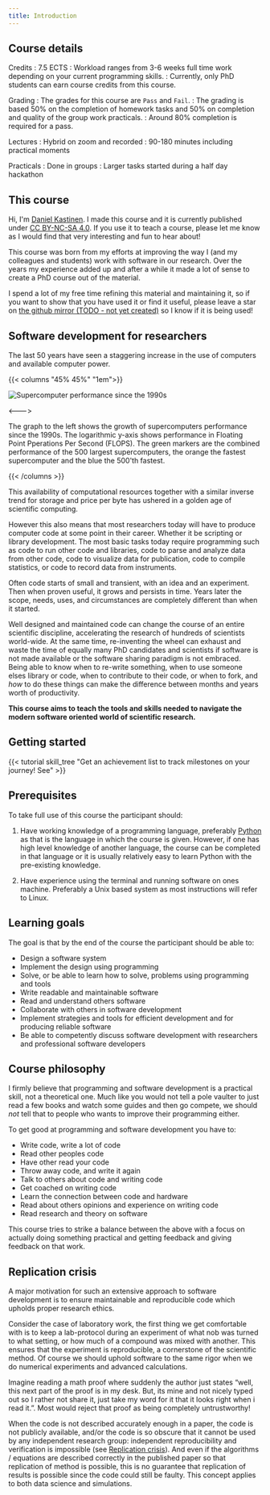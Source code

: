 ```yaml
---
title: Introduction
---
```


## Course details

Credits
: 7.5 ECTS
: Workload ranges from 3-6 weeks full time work depending on your current programming skills.
: Currently, only PhD students can earn course credits from this course.

Grading
: The grades for this course are `Pass` and `Fail`.
: The grading is based 50% on the completion of homework tasks and 50% on completion and quality of the group work practicals.
: Around 80% completion is required for a pass.

Lectures
: Hybrid on zoom and recorded
: 90-180 minutes including practical moments

Practicals
: Done in groups
: Larger tasks started during a half day hackathon

## This course

Hi, I'm [Daniel Kastinen](https://danielk.developer.irf.se/). I made this course and it is currently
published under [CC BY-NC-SA
4.0](https://creativecommons.org/licenses/by-nc-sa/4.0/?ref=chooser-v1). If you use it to teach a
course, please let me know as I would find that very interesting and fun to hear about!

This course was born from my efforts at improving the way I (and my colleagues and students) work
with software in our research. Over the years my experience added up and after a while it made a lot
of sense to create a PhD course out of the material.

I spend a lot of my free time refining this material and maintaining it, so if you want to show that
you have used it or find it useful, please leave a star on [the github mirror (TODO - not yet
created)](#) so I know if it is being used!

## Software development for researchers

The last 50 years have seen a staggering increase in the use of computers and available computer power.

{{< columns "45% 45%" "1em">}}

![Supercomputer performance since the 1990s](computer-performance.png#expandable.light "Supercomputer performance from www.top500.org.")

<--->

The graph to the left shows the growth of supercomputers performance since the 1990s. The logarithmic y-axis shows performance in Floating Point Pperations Per Second (FLOPS). The green markers are the combined performance of the 500 largest supercomputers, the orange the fastest supercomputer and the blue the 500'th fastest.

{{< /columns >}}

This availability of computational resources together with a similar inverse trend for storage and price per byte has ushered in a golden age of scientific computing.

However this also means that most researchers today will have to produce computer code at some point in their career. Whether it be scripting or library development. The most basic tasks today require programming such as code to run other code and libraries, code to parse and analyze data from other code, code to visualize data for publication, code to compile statistics, or code to record data from instruments.

Often code starts of small and transient, with an idea and an experiment. Then when proven useful, it grows and persists in time. Years later the scope, needs, uses, and circumstances are completely different than when it started.

Well designed and maintained code can change the course of an entire scientific discipline, accelerating the research of hundreds of scientists world-wide. At the same time, re-inventing the wheel can exhaust and waste the time of equally many PhD candidates and scientists if software is not made available or the software sharing paradigm is not embraced. Being able to know when to re-write something, when to use someone elses library or code, when to contribute to their code, or when to fork, and _how_ to do these things can make the difference between months and years worth of productivity.

**This course aims to teach the tools and skills needed to navigate the modern software oriented world of scientific research.**

## Getting started

{{< tutorial skill_tree "Get an achievement list to track milestones on your journey! See" >}}

## Prerequisites

To take full use of this course the participant should:

1. Have working knowledge of a programming language, preferably [Python](https://www.python.org/) as that is the language in which the course is given. However, if one has high level knowledge of another language, the course can be completed in that language or it is usually relatively easy to learn Python with the pre-existing knowledge.

2. Have experience using the terminal and running software on ones machine. Preferably a Unix based system as most instructions will refer to Linux.

## Learning goals

The goal is that by the end of the course the participant should be able to:

- Design a software system
- Implement the design using programming
- Solve, or be able to learn how to solve, problems using programming and tools
- Write readable and maintainable software
- Read and understand others software
- Collaborate with others in software development
- Implement strategies and tools for efficient development and for producing reliable software
- Be able to competently discuss software development with researchers and professional software developers

## Course philosophy

I firmly believe that programming and software development is a practical skill, not a theoretical one. Much like you would not tell a pole vaulter to just read a few books and watch some guides and then go compete, we should _not_ tell that to people who wants to improve their programming either.

To get good at programming and software development you have to:

- Write code, write a lot of code
- Read other peoples code
- Have other read your code
- Throw away code, and write it again
- Talk to others about code and writing code
- Get coached on writing code
- Learn the connection between code and hardware
- Read about others opinions and experience on writing code
- Read research and theory on software

This course tries to strike a balance between the above with a focus on actually doing something practical and getting feedback and giving feedback on that work.

## Replication crisis

A major motivation for such an extensive approach to software development is to ensure maintainable and reproducible code which upholds proper research ethics.

Consider the case of laboratory work, the first thing we get comfortable with is to keep a lab-protocol during an experiment of what nob was turned to what setting, or how much of a compound was mixed with another. This ensures that the experiment is reproducible, a cornerstone of the scientific method. Of course we should uphold software to the same rigor when we do numerical experiments and advanced calculations.

Imagine reading a math proof where suddenly the author just states “well, this next part of the proof is in my desk. But, its mine and not nicely typed out so I rather not share it, just take my word for it that it looks right when i read it.”. Most would reject that proof as being completely untrustworthy!

When the code is not described accurately enough in a paper, the code is not publicly available, and/or the code is so obscure that it cannot be used by any independent research group: independent reproducibility and verification is impossible (see [Replication crisis](https://en.wikipedia.org/wiki/Replication_crisis)). And even if the algorithms / equations are described correctly in the published paper so that replication of method is possible, this is no guarantee that replication of results is possible since the code could still be faulty. This concept applies to both data science and simulations.
